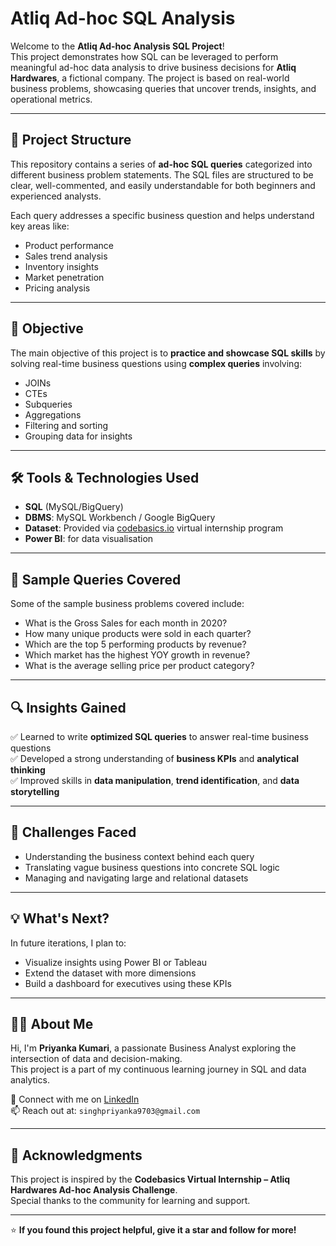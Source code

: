 # Atliq Ad-hoc SQL Analysis

Welcome to the **Atliq Ad-hoc Analysis SQL Project**!  
This project demonstrates how SQL can be leveraged to perform meaningful ad-hoc data analysis to drive business decisions for **Atliq Hardwares**, a fictional company. The project is based on real-world business problems, showcasing queries that uncover trends, insights, and operational metrics.

---

## 📁 Project Structure

This repository contains a series of **ad-hoc SQL queries** categorized into different business problem statements. The SQL files are structured to be clear, well-commented, and easily understandable for both beginners and experienced analysts.


Each query addresses a specific business question and helps understand key areas like:

- Product performance
- Sales trend analysis
- Inventory insights
- Market penetration
- Pricing analysis

---

## 🎯 Objective

The main objective of this project is to **practice and showcase SQL skills** by solving real-time business questions using **complex queries** involving:

- JOINs
- CTEs
- Subqueries
- Aggregations
- Filtering and sorting
- Grouping data for insights

---

## 🛠 Tools & Technologies Used

- **SQL** (MySQL/BigQuery)
- **DBMS**: MySQL Workbench / Google BigQuery
- **Dataset**: Provided via [codebasics.io](https://codebasics.io) virtual internship program
- **Power BI**: for data visualisation

---

## 📝 Sample Queries Covered

Some of the sample business problems covered include:

- What is the Gross Sales for each month in 2020?
- How many unique products were sold in each quarter?
- Which are the top 5 performing products by revenue?
- Which market has the highest YOY growth in revenue?
- What is the average selling price per product category?

---

## 🔍 Insights Gained

✅ Learned to write **optimized SQL queries** to answer real-time business questions  
✅ Developed a strong understanding of **business KPIs** and **analytical thinking**  
✅ Improved skills in **data manipulation**, **trend identification**, and **data storytelling**

---

## 🧩 Challenges Faced

- Understanding the business context behind each query
- Translating vague business questions into concrete SQL logic
- Managing and navigating large and relational datasets

---

## 💡 What's Next?

In future iterations, I plan to:

- Visualize insights using Power BI or Tableau
- Extend the dataset with more dimensions
- Build a dashboard for executives using these KPIs

---

## 🙋‍♀️ About Me

Hi, I'm **Priyanka Kumari**, a passionate Business Analyst exploring the intersection of data and decision-making.  
This project is a part of my continuous learning journey in SQL and data analytics.

🔗 Connect with me on [LinkedIn](https://www.linkedin.com/in/priyanka-kumarri/)  
📫 Reach out at: `singhpriyanka9703@gmail.com`

---

## 📌 Acknowledgments

This project is inspired by the **Codebasics Virtual Internship – Atliq Hardwares Ad-hoc Analysis Challenge**.  
Special thanks to the community for learning and support.

---

⭐ **If you found this project helpful, give it a star and follow for more!**
